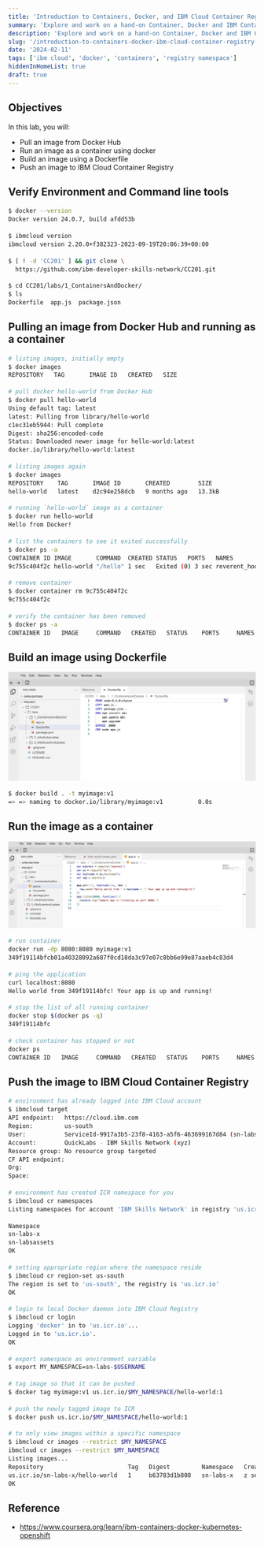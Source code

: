 ```yaml
---
title: 'Introduction to Containers, Docker, and IBM Cloud Container Registry Lab'
summary: 'Explore and work on a hand-on Container, Docker and IBM Container Registry Lab'
description: 'Explore and work on a hand-on Container, Docker and IBM Container Registry Lab'
slug: '/introduction-to-containers-docker-ibm-cloud-container-registry-lab'
date: '2024-02-11'
tags: ['ibm cloud', 'docker', 'containers', 'registry namespace']
hiddenInHomeList: true
draft: true
---
```


## Objectives

In this lab, you will:

- Pull an image from Docker Hub
- Run an image as a container using docker
- Build an image using a Dockerfile
- Push an image to IBM Cloud Container Registry

## Verify Environment and Command line tools

```bash
$ docker --version
Docker version 24.0.7, build afdd53b

$ ibmcloud version
ibmcloud version 2.20.0+f382323-2023-09-19T20:06:39+00:00

$ [ ! -d 'CC201' ] && git clone \
  https://github.com/ibm-developer-skills-network/CC201.git

$ cd CC201/labs/1_ContainersAndDocker/
$ ls
Dockerfile  app.js  package.json
```

## Pulling an image from Docker Hub and running as a container

```bash
# listing images, initially empty
$ docker images
REPOSITORY   TAG       IMAGE ID   CREATED   SIZE

# pull docker hello-world from Docker Hub
$ docker pull hello-world
Using default tag: latest
latest: Pulling from library/hello-world
c1ec31eb5944: Pull complete
Digest: sha256:encoded-code
Status: Downloaded newer image for hello-world:latest
docker.io/library/hello-world:latest

# listing images again
$ docker images
REPOSITORY    TAG       IMAGE ID       CREATED        SIZE
hello-world   latest    d2c94e258dcb   9 months ago   13.3kB

# running `hello-world` image as a container
$ docker run hello-world
Hello from Docker!

# list the containers to see it exited successfully
$ docker ps -a
CONTAINER ID IMAGE       COMMAND  CREATED STATUS   PORTS   NAMES
9c755c404f2c hello-world "/hello" 1 sec   Exited (0) 3 sec reverent_hoover

# remove container
$ docker container rm 9c755c404f2c
9c755c404f2c

# verify the container has been removed
$ docker ps -a
CONTAINER ID   IMAGE     COMMAND   CREATED   STATUS    PORTS     NAMES
```

## Build an image using Dockerfile

![Exploring Dockerfile](img/exploring-dockerfile.webp)

```bash
$ docker build . -t myimage:v1
=> => naming to docker.io/library/myimage:v1          0.0s
```

## Run the image as a container

![Exploring codebase](img/exploring-codebase.webp)

```bash
# run container
docker run -dp 8080:8080 myimage:v1
349f19114bfcb01a40328092a687f0cd18da3c97e07c8bb6e99e87aaeb4c83d4

# ping the application
curl localhost:8080
Hello world from 349f19114bfc! Your app is up and running!

# stop the list of all running container
docker stop $(docker ps -q)
349f19114bfc

# check container has stopped or not
docker ps
CONTAINER ID   IMAGE     COMMAND   CREATED   STATUS    PORTS     NAMES
```

## Push the image to IBM Cloud Container Registry

```bash
# environment has already logged into IBM Cloud account
$ ibmcloud target
API endpoint:   https://cloud.ibm.com
Region:         us-south
User:           ServiceId-9917a3b5-23f8-4163-a5f6-463699167d84 (sn-labs-x)
Account:        QuickLabs - IBM Skills Network (xyz)
Resource group: No resource group targeted
CF API endpoint:
Org:
Space:

# environment has created ICR namespace for you
$ ibmcloud cr namespaces
Listing namespaces for account 'IBM Skills Network' in registry 'us.icr.io'.

Namespace
sn-labs-x
sn-labsassets
OK

# setting appropriate region where the namespace reside
$ ibmcloud cr region-set us-south
The region is set to 'us-south', the registry is 'us.icr.io'
OK

# login to local Docker daemon into IBM Cloud Registry
$ ibmcloud cr login
Logging 'docker' in to 'us.icr.io'...
Logged in to 'us.icr.io'.
OK

# export namespace as environment variable
$ export MY_NAMESPACE=sn-labs-$USERNAME

# tag image so that it can be pushed
$ docker tag myimage:v1 us.icr.io/$MY_NAMESPACE/hello-world:1

# push the newly tagged image to ICR
$ docker push us.icr.io/$MY_NAMESPACE/hello-world:1

# to only view images within a specific namespace
$ ibmcloud cr images --restrict $MY_NAMESPACE
ibmcloud cr images --restrict $MY_NAMESPACE
Listing images...
Repository                        Tag   Digest         Namespace   Created
us.icr.io/sn-labs-x/hello-world   1     b63783d1b808   sn-labs-x   z sec
OK
```

## Reference

- https://www.coursera.org/learn/ibm-containers-docker-kubernetes-openshift
